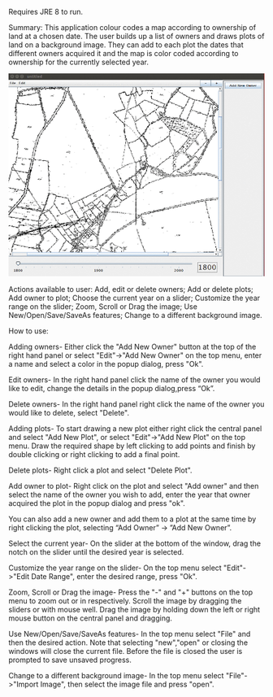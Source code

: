 ﻿Requires JRE 8 to run. 


Summary:
This application colour codes a map according to ownership of land at a chosen date. The user builds up a list of owners and draws plots of land on a background image. They can add to each plot the dates that different owners acquired it and the map is color coded according to ownership for the currently selected year. 

![Alt text](appDemo.gif?raw=true "app Demo")



Actions available to user:
Add, edit or delete owners;
Add or delete plots;
Add owner to plot;
Choose the current year on a slider;
Customize the year range on the slider;
Zoom, Scroll or Drag the image;
Use New/Open/Save/SaveAs features;
Change to a different background image. 


How to use:

Adding owners-
Either click the "Add New Owner" button at the top of the right hand panel or select "Edit"->"Add New Owner" on the top menu, enter a name and select a color in the popup dialog, press "Ok".


Edit owners-
In the right hand panel click the name of the owner you would like to edit, change
the details in the popup dialog,press “Ok”.


Delete owners-
In the right hand panel right click the name of the owner you would like to delete, select "Delete".


Adding plots-
To start drawing a new plot either right click the central panel and select "Add New Plot", or select "Edit"->"Add New Plot" on the top menu. Draw the required shape by left clicking to add points and finish by double clicking or right clicking to add a final point.


Delete plots-
Right click a plot and select "Delete Plot".


Add owner to plot-
Right click on the plot and select "Add owner" and then select the name of the owner you wish to add, enter the year that owner acquired the plot in the popup dialog and press "ok".


You can also add a new owner and add them to a plot at the same time by right clicking the plot, selecting “Add Owner” -> ”Add New Owner”. 


Select the current year- 
On the slider at the bottom of the window, drag the notch on the slider until the desired year is selected.


Customize the year range on the slider-
On the top menu select "Edit"->"Edit Date Range", enter the desired range, press "Ok".


Zoom, Scroll or Drag the image-
Press the "-" and "+" buttons on the top menu to zoom out or in respectively. Scroll the image by  dragging the sliders or with mouse well. Drag the image by holding down the left or right mouse button on the central panel and dragging. 


Use New/Open/Save/SaveAs features-
In the top menu select "File" and then the desired action.
Note that selecting "new","open" or closing the windows will close the current file. Before the file is closed the user is prompted to save unsaved progress.


Change to a different background image-
In the top menu select "File"->"Import Image", then select the image file and press "open".
